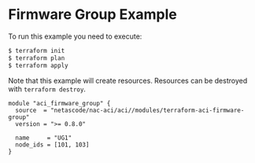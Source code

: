 <!-- BEGIN_TF_DOCS -->
# Firmware Group Example

To run this example you need to execute:

```bash
$ terraform init
$ terraform plan
$ terraform apply
```

Note that this example will create resources. Resources can be destroyed with `terraform destroy`.

```hcl
module "aci_firmware_group" {
  source  = "netascode/nac-aci/aci//modules/terraform-aci-firmware-group"
  version = ">= 0.8.0"

  name     = "UG1"
  node_ids = [101, 103]
}
```
<!-- END_TF_DOCS -->